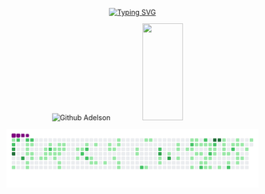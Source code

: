 <div align="center">  

[![Typing SVG](https://readme-typing-svg.herokuapp.com?font=Fira+Code&weight=100&pause=1000&random=false&width=435&lines=Welcome%2C+everyone!+;My+name+is+Adelson+Teodoro...;Software+Developer)](https://git.io/typing-svg)
</div>

<div align="center">  
  <img width="59%" height="195px" src="https://github-readme-stats.vercel.app/api?username=imrooteodoro&show_icons=true&count_private=true&hide_border=true&title_color=00bfbf&icon_color=00bfbf&text_color=c9d1d9&bg_color=0d1117" alt="Github Adelson" /> 
  <img width="40%" height="195px" src="https://github-readme-stats.vercel.app/api/top-langs/?username=imrooteodoro&layout=compact&hide_border=true&title_color=00bfbf&text_color=00bfbf&bg_color=0d1117" />
</div>



![snake gif](https://github.com/imrooteodoro/imrooteodoro/blob/output/github-contribution-grid-snake.gif)
